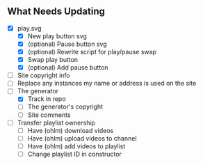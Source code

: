 ## What Needs Updating

- [x] play.svg
  - [x] New play button svg
  - [x] (optional) Pause button svg
  - [x] (optional) Rewrite script for play/pause swap
  - [x] Swap play button
  - [x] (optional) Add pause button
- [ ] Site copyright info
- [ ] Replace any instances my name or address is used on the site
- [ ] The generator
  - [x] Track in repo
  - [ ] The generator's copyright
  - [ ] Site comments
- [ ] Transfer playlist ownership
  - [ ] Have (ohlm) download videos
  - [ ] Have (ohlm) upload videos to channel
  - [ ] Have (ohlm) add videos to playlist
  - [ ] Change playlist ID in constructor
